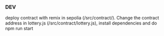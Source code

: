 ### DEV
deploy contract with remix in sepolia (/src/contract/). Change the contract address in lottery.js (/src/contract/lottery.js), install dependencies and do npm run start
